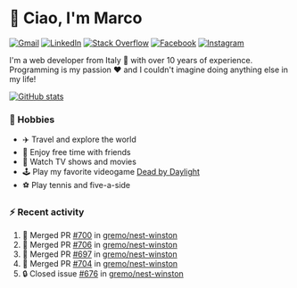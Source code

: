 # 👋 Ciao, I'm Marco

[![Gmail](https://img.shields.io/badge/Gmail-%23BB001B?style=flat-square&logo=gmail&logoColor=white)](mailto:gremo1982@gmail.com)
[![LinkedIn](https://img.shields.io/badge/LinkedIn-%230e76a8?style=flat-square&logo=linkedin)](https://www.linkedin.com/in/marco-polichetti)
[![Stack Overflow](https://img.shields.io/stackexchange/stackoverflow/r/220180?style=flat&logo=stackoverflow&label=Stack%20Overflow&color=%23F47F24)](https://stackoverflow.com/users/220180)
[![Facebook](https://img.shields.io/badge/-Facebook-%234267B2?style=flat-square&logo=facebook&logoColor=white)](https://www.facebook.com/marco.poliketti)
[![Instagram](https://img.shields.io/badge/-Instagram-%23C13584?style=flat-square&logo=instagram&logoColor=white)](https://www.instagram.com/marco.gremo)

I'm a web developer from Italy 🍕 with over 10 years of experience. Programming is my passion ❤️ and I couldn't imagine doing anything else in my life!

[![GitHub stats](https://github-readme-stats.vercel.app/api?username=gremo&show_icons=true&rank_icon=github&theme=transparent)](https://github.com/anuraghazra/github-readme-stats)

### 📅 Hobbies

- ✈️ Travel and explore the world
- 🍻 Enjoy free time with friends
- 🎥 Watch TV shows and movies
- 🕹️ Play my favorite videogame [Dead by Daylight](https://deadbydaylight.com)
- ⚽ Play tennis and five-a-side

### ⚡ Recent activity

<!--START_SECTION:activity-->
1. 🎉 Merged PR [#700](https://github.com/gremo/nest-winston/pull/700) in [gremo/nest-winston](https://github.com/gremo/nest-winston)
2. 🎉 Merged PR [#706](https://github.com/gremo/nest-winston/pull/706) in [gremo/nest-winston](https://github.com/gremo/nest-winston)
3. 🎉 Merged PR [#697](https://github.com/gremo/nest-winston/pull/697) in [gremo/nest-winston](https://github.com/gremo/nest-winston)
4. 🎉 Merged PR [#704](https://github.com/gremo/nest-winston/pull/704) in [gremo/nest-winston](https://github.com/gremo/nest-winston)
5. 🔒 Closed issue [#676](https://github.com/gremo/nest-winston/issues/676) in [gremo/nest-winston](https://github.com/gremo/nest-winston)
<!--END_SECTION:activity-->
